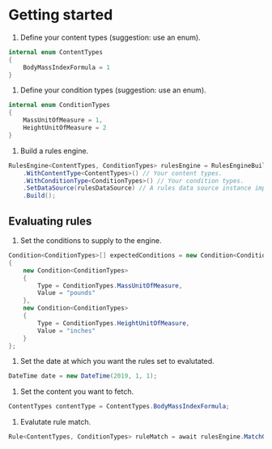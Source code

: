 # Getting started

1. Define your content types (suggestion: use an enum).

```csharp
internal enum ContentTypes
{
    BodyMassIndexFormula = 1
}
```

1. Define your condition types (suggestion: use an enum).

```csharp
internal enum ConditionTypes
{
    MassUnitOfMeasure = 1,
    HeightUnitOfMeasure = 2
}
```

1. Build a rules engine.

```csharp
RulesEngine<ContentTypes, ConditionTypes> rulesEngine = RulesEngineBuilder.CreateRulesEngine()
    .WithContentType<ContentTypes>() // Your content types.
    .WithConditionType<ConditionTypes>() // Your condition types.
    .SetDataSource(rulesDataSource) // A rules data source instance implemented by you OR using one of the available providers.
    .Build();
```

## Evaluating rules

1. Set the conditions to supply to the engine.

```csharp
Condition<ConditionTypes>[] expectedConditions = new Condition<ConditionTypes>[]
{
    new Condition<ConditionTypes>
    {
        Type = ConditionTypes.MassUnitOfMeasure,
        Value = "pounds"
    },
    new Condition<ConditionTypes>
    {
        Type = ConditionTypes.HeightUnitOfMeasure,
        Value = "inches"
    }
};
```

1. Set the date at which you want the rules set to evalutated.

```csharp
DateTime date = new DateTime(2019, 1, 1);
```

1. Set the content you want to fetch.

```csharp
ContentTypes contentType = ContentTypes.BodyMassIndexFormula;
```

1. Evalutate rule match.

```csharp
Rule<ContentTypes, ConditionTypes> ruleMatch = await rulesEngine.MatchOneAsync(contentType, date, conditions);
```
